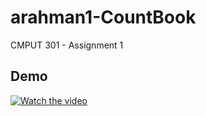 # arahman1-CountBook
CMPUT 301 - Assignment 1

Demo
---------
[![Watch the video](https://img.youtube.com/vi/vlJnZ07uzoQ/0.jpg)](https://www.youtube.com/watch?v=vlJnZ07uzoQ)
